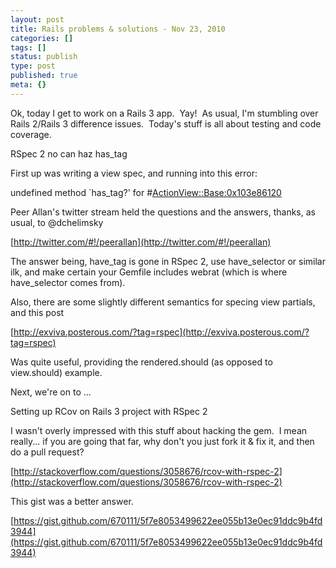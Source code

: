 ```yaml
---
layout: post
title: Rails problems & solutions - Nov 23, 2010
categories: []
tags: []
status: publish
type: post
published: true
meta: {}
---
```


Ok, today I get to work on a Rails 3 app.  Yay!  As usual, I'm stumbling over Rails 2/Rails 3 difference issues.  Today's stuff is all about testing and code coverage.



RSpec 2 no can haz has_tag



First up was writing a view spec, and running into this error:



undefined method `has_tag?' for #<ActionView::Base:0x103e86120>



Peer Allan's twitter stream held the questions and the answers, thanks, as usual, to @dchelimsky



[http://twitter.com/#!/peerallan](http://twitter.com/#!/peerallan)



The answer being, have_tag is gone in RSpec 2, use have_selector or similar ilk, and make certain your Gemfile includes webrat (which is where have_selector comes from).



Also, there are some slightly different semantics for specing view partials, and this post



[http://exviva.posterous.com/?tag=rspec](http://exviva.posterous.com/?tag=rspec)



Was quite useful, providing the rendered.should (as opposed to view.should) example.



Next, we're on to ... 



Setting up RCov on Rails 3 project with RSpec 2



I wasn't overly impressed with this stuff about hacking the gem.  I mean really... if you are going that far, why don't you just fork it & fix it, and then do a pull request?



[http://stackoverflow.com/questions/3058676/rcov-with-rspec-2](http://stackoverflow.com/questions/3058676/rcov-with-rspec-2)



This gist was a better answer. 



[https://gist.github.com/670111/5f7e8053499622ee055b13e0ec91ddc9b4fd3944](https://gist.github.com/670111/5f7e8053499622ee055b13e0ec91ddc9b4fd3944)
